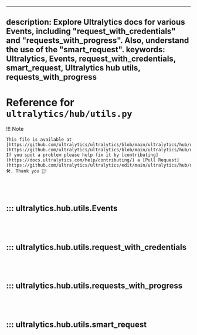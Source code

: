 ______________________________________________________________________

## description: Explore Ultralytics docs for various Events, including "request_with_credentials" and "requests_with_progress". Also, understand the use of the "smart_request". keywords: Ultralytics, Events, request_with_credentials, smart_request, Ultralytics hub utils, requests_with_progress

# Reference for `ultralytics/hub/utils.py`

!!! Note

```
This file is available at [https://github.com/ultralytics/ultralytics/blob/main/ultralytics/hub/utils.py](https://github.com/ultralytics/ultralytics/blob/main/ultralytics/hub/utils.py). If you spot a problem please help fix it by [contributing](https://docs.ultralytics.com/help/contributing/) a [Pull Request](https://github.com/ultralytics/ultralytics/edit/main/ultralytics/hub/utils.py) 🛠️. Thank you 🙏!
```

<br><br>

## ::: ultralytics.hub.utils.Events

<br><br>

## ::: ultralytics.hub.utils.request_with_credentials

<br><br>

## ::: ultralytics.hub.utils.requests_with_progress

<br><br>

## ::: ultralytics.hub.utils.smart_request

<br><br>
